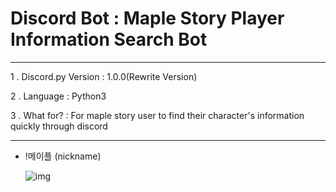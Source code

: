 Discord Bot : Maple Story Player Information Search Bot
===
***
1 . Discord.py Version : 1.0.0(Rewrite Version)

2 . Language : Python3

3 . What for? : For maple story user to find their character's information quickly through discord
***

  - !메이플 (nickname)
  
    ![img](https://scontent-ssn1-1.xx.fbcdn.net/v/t1.0-9/90308830_1165217307154834_6091341731238772736_n.jpg?_nc_cat=104&_nc_sid=8024bb&_nc_ohc=bNcm3qtn0sAAX-vw9Kf&_nc_ht=scontent-ssn1-1.xx&oh=b4d46ae0b05a8883ad2990baab390601&oe=5EA55A3F)
